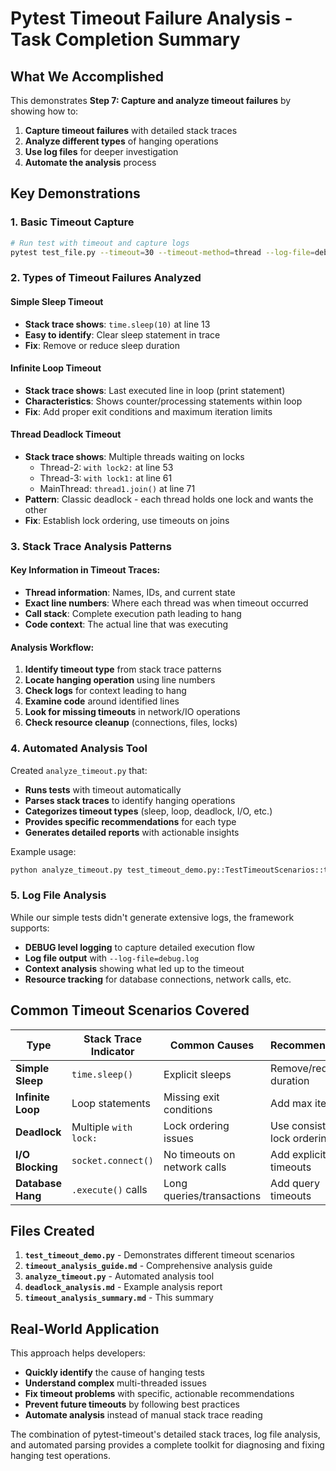 # Pytest Timeout Failure Analysis - Task Completion Summary

## What We Accomplished

This demonstrates **Step 7: Capture and analyze timeout failures** by showing how to:

1. **Capture timeout failures** with detailed stack traces
2. **Analyze different types** of hanging operations
3. **Use log files** for deeper investigation
4. **Automate the analysis** process

## Key Demonstrations

### 1. Basic Timeout Capture

```bash
# Run test with timeout and capture logs
pytest test_file.py --timeout=30 --timeout-method=thread --log-file=debug.log --log-level=DEBUG -v -s
```

### 2. Types of Timeout Failures Analyzed

#### Simple Sleep Timeout

- **Stack trace shows**: `time.sleep(10)` at line 13
- **Easy to identify**: Clear sleep statement in trace
- **Fix**: Remove or reduce sleep duration

#### Infinite Loop Timeout

- **Stack trace shows**: Last executed line in loop (print statement)
- **Characteristics**: Shows counter/processing statements within loop
- **Fix**: Add proper exit conditions and maximum iteration limits

#### Thread Deadlock Timeout

- **Stack trace shows**: Multiple threads waiting on locks
  - Thread-2: `with lock2:` at line 53
  - Thread-3: `with lock1:` at line 61
  - MainThread: `thread1.join()` at line 71
- **Pattern**: Classic deadlock - each thread holds one lock and wants the other
- **Fix**: Establish lock ordering, use timeouts on joins

### 3. Stack Trace Analysis Patterns

#### Key Information in Timeout Traces:

- **Thread information**: Names, IDs, and current state
- **Exact line numbers**: Where each thread was when timeout occurred
- **Call stack**: Complete execution path leading to hang
- **Code context**: The actual line that was executing

#### Analysis Workflow:

1. **Identify timeout type** from stack trace patterns
2. **Locate hanging operation** using line numbers
3. **Check logs** for context leading to hang
4. **Examine code** around identified lines
5. **Look for missing timeouts** in network/IO operations
6. **Check resource cleanup** (connections, files, locks)

### 4. Automated Analysis Tool

Created `analyze_timeout.py` that:

- **Runs tests** with timeout automatically
- **Parses stack traces** to identify hanging operations
- **Categorizes timeout types** (sleep, loop, deadlock, I/O, etc.)
- **Provides specific recommendations** for each type
- **Generates detailed reports** with actionable insights

Example usage:

```bash
python analyze_timeout.py test_timeout_demo.py::TestTimeoutScenarios::test_thread_deadlock_timeout --timeout=3 --output=analysis.md
```

### 5. Log File Analysis

While our simple tests didn't generate extensive logs, the framework supports:

- **DEBUG level logging** to capture detailed execution flow
- **Log file output** with `--log-file=debug.log`
- **Context analysis** showing what led up to the timeout
- **Resource tracking** for database connections, network calls, etc.

## Common Timeout Scenarios Covered

| Type              | Stack Trace Indicator | Common Causes                | Recommendations              |
| ----------------- | --------------------- | ---------------------------- | ---------------------------- |
| **Simple Sleep**  | `time.sleep()`        | Explicit sleeps              | Remove/reduce duration       |
| **Infinite Loop** | Loop statements       | Missing exit conditions      | Add max iterations           |
| **Deadlock**      | Multiple `with lock:` | Lock ordering issues         | Use consistent lock ordering |
| **I/O Blocking**  | `socket.connect()`    | No timeouts on network calls | Add explicit timeouts        |
| **Database Hang** | `.execute()` calls    | Long queries/transactions    | Add query timeouts           |

## Files Created

1. **`test_timeout_demo.py`** - Demonstrates different timeout scenarios
2. **`timeout_analysis_guide.md`** - Comprehensive analysis guide
3. **`analyze_timeout.py`** - Automated analysis tool
4. **`deadlock_analysis.md`** - Example analysis report
5. **`timeout_analysis_summary.md`** - This summary

## Real-World Application

This approach helps developers:

- **Quickly identify** the cause of hanging tests
- **Understand complex** multi-threaded issues
- **Fix timeout problems** with specific, actionable recommendations
- **Prevent future timeouts** by following best practices
- **Automate analysis** instead of manual stack trace reading

The combination of pytest-timeout's detailed stack traces, log file analysis, and automated parsing provides a complete toolkit for diagnosing and fixing hanging test operations.
